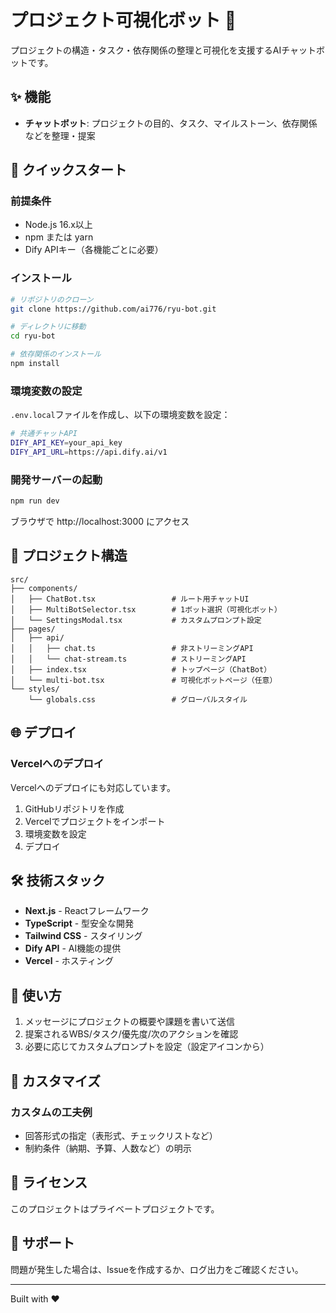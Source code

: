 # プロジェクト可視化ボット 🤖

プロジェクトの構造・タスク・依存関係の整理と可視化を支援するAIチャットボットです。

## ✨ 機能

- **チャットボット**: プロジェクトの目的、タスク、マイルストーン、依存関係などを整理・提案

## 🚀 クイックスタート

### 前提条件

- Node.js 16.x以上
- npm または yarn
- Dify APIキー（各機能ごとに必要）

### インストール

```bash
# リポジトリのクローン
git clone https://github.com/ai776/ryu-bot.git

# ディレクトリに移動
cd ryu-bot

# 依存関係のインストール
npm install
```

### 環境変数の設定

`.env.local`ファイルを作成し、以下の環境変数を設定：

```bash
# 共通チャットAPI
DIFY_API_KEY=your_api_key
DIFY_API_URL=https://api.dify.ai/v1
```

### 開発サーバーの起動

```bash
npm run dev
```

ブラウザで http://localhost:3000 にアクセス

## 📁 プロジェクト構造

```
src/
├── components/
│   ├── ChatBot.tsx                 # ルート用チャットUI
│   ├── MultiBotSelector.tsx        # 1ボット選択（可視化ボット）
│   └── SettingsModal.tsx           # カスタムプロンプト設定
├── pages/
│   ├── api/
│   │   ├── chat.ts                 # 非ストリーミングAPI
│   │   └── chat-stream.ts          # ストリーミングAPI
│   ├── index.tsx                   # トップページ（ChatBot）
│   └── multi-bot.tsx               # 可視化ボットページ（任意）
└── styles/
    └── globals.css                 # グローバルスタイル
```

## 🌐 デプロイ

### Vercelへのデプロイ

Vercelへのデプロイにも対応しています。

1. GitHubリポジトリを作成
2. Vercelでプロジェクトをインポート
3. 環境変数を設定
4. デプロイ

## 🛠 技術スタック

- **Next.js** - Reactフレームワーク
- **TypeScript** - 型安全な開発
- **Tailwind CSS** - スタイリング
- **Dify API** - AI機能の提供
- **Vercel** - ホスティング

## 📝 使い方

1. メッセージにプロジェクトの概要や課題を書いて送信
2. 提案されるWBS/タスク/優先度/次のアクションを確認
3. 必要に応じてカスタムプロンプトを設定（設定アイコンから）

## 🔧 カスタマイズ

### カスタムの工夫例

- 回答形式の指定（表形式、チェックリストなど）
- 制約条件（納期、予算、人数など）の明示

## 📄 ライセンス

このプロジェクトはプライベートプロジェクトです。

## 🤝 サポート

問題が発生した場合は、Issueを作成するか、ログ出力をご確認ください。

---

Built with ❤️
